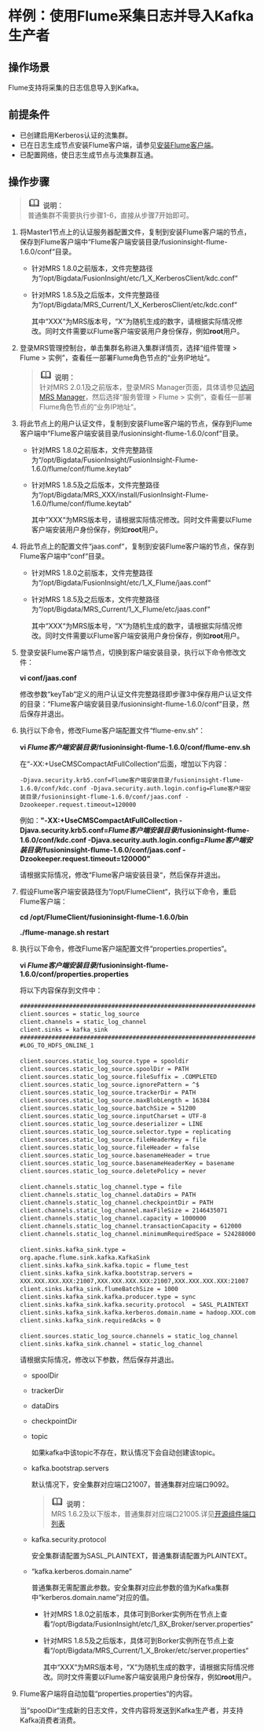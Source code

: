 # 样例：使用Flume采集日志并导入Kafka生产者<a name="ZH-CN_TOPIC_0173179068"></a>

## 操作场景<a name="s6020f8e1de5644d2becca6a1c9dd7b98"></a>

Flume支持将采集的日志信息导入到Kafka。

## 前提条件<a name="sdd14a34b7dc44c2ab9cabb19599a033a"></a>

-   已创建启用Kerberos认证的流集群。
-   已在日志生成节点安装Flume客户端，请参见[安装Flume客户端](安装Flume客户端.md)。
-   已配置网络，使日志生成节点与流集群互通。

## 操作步骤<a name="s1f8b9b2a99104941860eb2956cc0057c"></a>

>![](public_sys-resources/icon-note.gif) **说明：**   
>普通集群不需要执行步骤1-6，直接从步骤7开始即可。  

1.  将Master1节点上的认证服务器配置文件，复制到安装Flume客户端的节点，保存到Flume客户端中“Flume客户端安装目录/fusioninsight-flume-1.6.0/conf“目录。
    -   针对MRS 1.8.0之前版本，文件完整路径为“/opt/Bigdata/FusionInsight/etc/1\_X\_KerberosClient/kdc.conf“
    -   针对MRS 1.8.5及之后版本，文件完整路径为“/opt/Bigdata/MRS\_Current/1\_X\_KerberosClient/etc/kdc.conf“

        其中“XXX“为MRS版本号，“X“为随机生成的数字，请根据实际情况修改。同时文件需要以Flume客户端安装用户身份保存，例如**root**用户。

2.  登录MRS管理控制台，单击集群名称进入集群详情页，选择“组件管理 \> Flume \> 实例”，查看任一部署Flume角色节点的“业务IP地址“。

    >![](public_sys-resources/icon-note.gif) **说明：**   
    >针对MRS 2.0.1及之前版本，登录MRS Manager页面，具体请参见[访问MRS Manager](访问MRS-Manager.md)，然后选择“服务管理  \>  Flume  \>  实例“，查看任一部署Flume角色节点的“业务IP地址“。  

3.  将此节点上的用户认证文件，复制到安装Flume客户端的节点，保存到Flume客户端中“Flume客户端安装目录/fusioninsight-flume-1.6.0/conf“目录。
    -   针对MRS 1.8.0之前版本，文件完整路径为“/opt/Bigdata/FusionInsight/FusionInsight-Flume-1.6.0/flume/conf/flume.keytab“
    -   针对MRS 1.8.5及之后版本，文件完整路径为“/opt/Bigdata/MRS\_XXX/install/FusionInsight-Flume-1.6.0/flume/conf/flume.keytab“

        其中“XXX“为MRS版本号，请根据实际情况修改。同时文件需要以Flume客户端安装用户身份保存，例如**root**用户。

4.  将此节点上的配置文件“jaas.conf“，复制到安装Flume客户端的节点，保存到Flume客户端中“conf“目录。
    -   针对MRS 1.8.0之前版本，文件完整路径为“/opt/Bigdata/FusionInsight/etc/1\_X\_Flume/jaas.conf“
    -   针对MRS 1.8.5及之后版本，文件完整路径为“/opt/Bigdata/MRS\_Current/1\_X\_Flume/etc/jaas.conf“

        其中“XXX“为MRS版本号，“X“为随机生成的数字，请根据实际情况修改。同时文件需要以Flume客户端安装用户身份保存，例如**root**用户。

5.  登录安装Flume客户端节点，切换到客户端安装目录，执行以下命令修改文件：

    **vi conf/jaas.conf**

    修改参数“keyTab“定义的用户认证文件完整路径即步骤3中保存用户认证文件的目录：“Flume客户端安装目录/fusioninsight-flume-1.6.0/conf“目录，然后保存并退出。

6.  执行以下命令，修改Flume客户端配置文件“flume-env.sh“：

    **vi  _Flume客户端安装目录_/fusioninsight-flume-1.6.0/conf/flume-env.sh**

    在“-XX:+UseCMSCompactAtFullCollection“后面，增加以下内容：

    ```
    -Djava.security.krb5.conf=Flume客户端安装目录/fusioninsight-flume-1.6.0/conf/kdc.conf -Djava.security.auth.login.config=Flume客户端安装目录/fusioninsight-flume-1.6.0/conf/jaas.conf -Dzookeeper.request.timeout=120000
    ```

    例如：**"-XX:+UseCMSCompactAtFullCollection -Djava.security.krb5.conf=_Flume客户端安装目录_/fusioninsight-flume-1.6.0/conf/kdc.conf -Djava.security.auth.login.config=_Flume客户端安装目录_/fusioninsight-flume-1.6.0/conf/jaas.conf -Dzookeeper.request.timeout=120000"**

    请根据实际情况，修改“Flume客户端安装目录“，然后保存并退出。

7.  假设Flume客户端安装路径为“/opt/FlumeClient“，执行以下命令，重启Flume客户端：

    **cd /opt/FlumeClient/fusioninsight-flume-1.6.0/bin**

    **./flume-manage.sh restart**

8.  执行以下命令，修改Flume客户端配置文件“properties.properties“。

    **vi  _Flume客户端安装目录_/fusioninsight-flume-1.6.0/conf/properties.properties**

    将以下内容保存到文件中：

    ```
    #########################################################################################
    client.sources = static_log_source  
    client.channels = static_log_channel 
    client.sinks = kafka_sink
    #########################################################################################
    #LOG_TO_HDFS_ONLINE_1
    
    client.sources.static_log_source.type = spooldir
    client.sources.static_log_source.spoolDir = PATH
    client.sources.static_log_source.fileSuffix = .COMPLETED
    client.sources.static_log_source.ignorePattern = ^$
    client.sources.static_log_source.trackerDir = PATH
    client.sources.static_log_source.maxBlobLength = 16384
    client.sources.static_log_source.batchSize = 51200
    client.sources.static_log_source.inputCharset = UTF-8
    client.sources.static_log_source.deserializer = LINE
    client.sources.static_log_source.selector.type = replicating
    client.sources.static_log_source.fileHeaderKey = file
    client.sources.static_log_source.fileHeader = false
    client.sources.static_log_source.basenameHeader = true
    client.sources.static_log_source.basenameHeaderKey = basename
    client.sources.static_log_source.deletePolicy = never
    
    client.channels.static_log_channel.type = file
    client.channels.static_log_channel.dataDirs = PATH
    client.channels.static_log_channel.checkpointDir = PATH
    client.channels.static_log_channel.maxFileSize = 2146435071
    client.channels.static_log_channel.capacity = 1000000
    client.channels.static_log_channel.transactionCapacity = 612000
    client.channels.static_log_channel.minimumRequiredSpace = 524288000
    
    client.sinks.kafka_sink.type = org.apache.flume.sink.kafka.KafkaSink
    client.sinks.kafka_sink.kafka.topic = flume_test
    client.sinks.kafka_sink.kafka.bootstrap.servers = XXX.XXX.XXX.XXX:21007,XXX.XXX.XXX.XXX:21007,XXX.XXX.XXX.XXX:21007
    client.sinks.kafka_sink.flumeBatchSize = 1000
    client.sinks.kafka_sink.kafka.producer.type = sync
    client.sinks.kafka_sink.kafka.security.protocol  = SASL_PLAINTEXT
    client.sinks.kafka_sink.kafka.kerberos.domain.name = hadoop.XXX.com
    client.sinks.kafka_sink.requiredAcks = 0
    
    client.sources.static_log_source.channels = static_log_channel
    client.sinks.kafka_sink.channel = static_log_channel
    ```

    请根据实际情况，修改以下参数，然后保存并退出。

    -   spoolDir
    -   trackerDir
    -   dataDirs
    -   checkpointDir
    -   topic

        如果kafka中该topic不存在，默认情况下会自动创建该topic。

    -   kafka.bootstrap.servers

        默认情况下，安全集群对应端口21007，普通集群对应端口9092。

        >![](public_sys-resources/icon-note.gif) **说明：**   
        >MRS 1.6.2及以下版本，普通集群对应端口21005.详见[开源组件端口列表](开源组件端口列表.md)  

    -   kafka.security.protocol

        安全集群请配置为SASL\_PLAINTEXT，普通集群请配置为PLAINTEXT。

    -   “kafka.kerberos.domain.name“

        普通集群无需配置此参数。安全集群对应此参数的值为Kafka集群中“kerberos.domain.name”对应的值。

        -   针对MRS 1.8.0之前版本，具体可到Borker实例所在节点上查看“/opt/Bigdata/FusionInsight/etc/1\_8X\_Broker/server.properties“
        -   针对MRS 1.8.5及之后版本，具体可到Borker实例所在节点上查看“/opt/Bigdata/MRS\_Current/1\_X\_Broker/etc/server.properties“

            其中“XXX“为MRS版本号，“X“为随机生成的数字，请根据实际情况修改。同时文件需要以Flume客户端安装用户身份保存，例如**root**用户。


9.  Flume客户端将自动加载“properties.properties“的内容。

    当“spoolDir“生成新的日志文件，文件内容将发送到Kafka生产者，并支持Kafka消费者消费。


